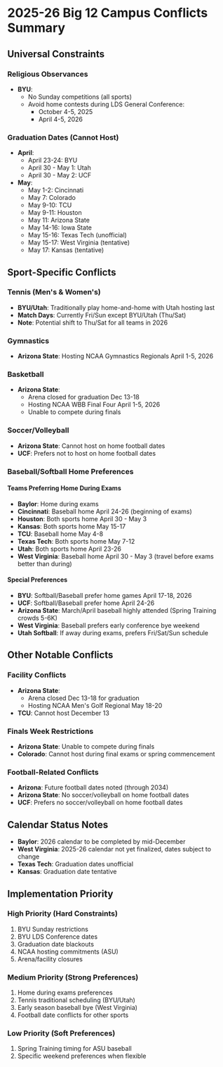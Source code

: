 # 2025-26 Big 12 Campus Conflicts Summary

## Universal Constraints

### Religious Observances
- **BYU**: 
  - No Sunday competitions (all sports)
  - Avoid home contests during LDS General Conference:
    - October 4-5, 2025
    - April 4-5, 2026

### Graduation Dates (Cannot Host)
- **April**:
  - April 23-24: BYU
  - April 30 - May 1: Utah
  - April 30 - May 2: UCF
- **May**:
  - May 1-2: Cincinnati
  - May 7: Colorado
  - May 9-10: TCU
  - May 9-11: Houston
  - May 11: Arizona State
  - May 14-16: Iowa State
  - May 15-16: Texas Tech (unofficial)
  - May 15-17: West Virginia (tentative)
  - May 17: Kansas (tentative)

## Sport-Specific Conflicts

### Tennis (Men's & Women's)
- **BYU/Utah**: Traditionally play home-and-home with Utah hosting last
- **Match Days**: Currently Fri/Sun except BYU/Utah (Thu/Sat)
- **Note**: Potential shift to Thu/Sat for all teams in 2026

### Gymnastics
- **Arizona State**: Hosting NCAA Gymnastics Regionals April 1-5, 2026

### Basketball
- **Arizona State**: 
  - Arena closed for graduation Dec 13-18
  - Hosting NCAA WBB Final Four April 1-5, 2026
  - Unable to compete during finals

### Soccer/Volleyball
- **Arizona State**: Cannot host on home football dates
- **UCF**: Prefers not to host on home football dates

### Baseball/Softball Home Preferences

#### Teams Preferring Home During Exams
- **Baylor**: Home during exams
- **Cincinnati**: Baseball home April 24-26 (beginning of exams)
- **Houston**: Both sports home April 30 - May 3
- **Kansas**: Both sports home May 15-17
- **TCU**: Baseball home May 4-8
- **Texas Tech**: Both sports home May 7-12
- **Utah**: Both sports home April 23-26
- **West Virginia**: Baseball home April 30 - May 3 (travel before exams better than during)

#### Special Preferences
- **BYU**: Softball/Baseball prefer home games April 17-18, 2026
- **UCF**: Softball/Baseball prefer home April 24-26
- **Arizona State**: March/April baseball highly attended (Spring Training crowds 5-6K)
- **West Virginia**: Baseball prefers early conference bye weekend
- **Utah Softball**: If away during exams, prefers Fri/Sat/Sun schedule

## Other Notable Conflicts

### Facility Conflicts
- **Arizona State**: 
  - Arena closed Dec 13-18 for graduation
  - Hosting NCAA Men's Golf Regional May 18-20
- **TCU**: Cannot host December 13

### Finals Week Restrictions
- **Arizona State**: Unable to compete during finals
- **Colorado**: Cannot host during final exams or spring commencement

### Football-Related Conflicts
- **Arizona**: Future football dates noted (through 2034)
- **Arizona State**: No soccer/volleyball on home football dates
- **UCF**: Prefers no soccer/volleyball on home football dates

## Calendar Status Notes
- **Baylor**: 2026 calendar to be completed by mid-December
- **West Virginia**: 2025-26 calendar not yet finalized, dates subject to change
- **Texas Tech**: Graduation dates unofficial
- **Kansas**: Graduation date tentative

## Implementation Priority

### High Priority (Hard Constraints)
1. BYU Sunday restrictions
2. BYU LDS Conference dates
3. Graduation date blackouts
4. NCAA hosting commitments (ASU)
5. Arena/facility closures

### Medium Priority (Strong Preferences)
1. Home during exams preferences
2. Tennis traditional scheduling (BYU/Utah)
3. Early season baseball bye (West Virginia)
4. Football date conflicts for other sports

### Low Priority (Soft Preferences)
1. Spring Training timing for ASU baseball
2. Specific weekend preferences when flexible